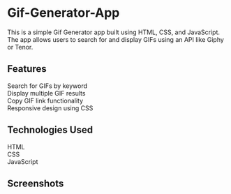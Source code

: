 # Gif-Generator-App

This is a simple Gif Generator app built using HTML, CSS, and JavaScript. The app allows users to search for and display GIFs using an API like Giphy or Tenor.

## Features

Search for GIFs by keyword <br/>
Display multiple GIF results <br/>
Copy GIF link functionality <br/>
Responsive design using CSS <br/>

## Technologies Used

HTML <br/>
CSS <br/>
JavaScript <br/>

## Screenshots
